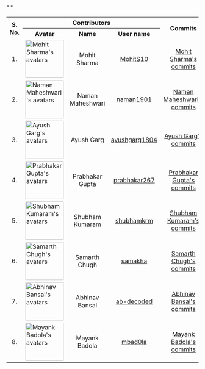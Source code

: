 <table>
	<tr>
		<th rowspan="2">S. No.</th>
		<th colspan="3">Contributors</th>"
		<th rowspan="2">Commits</th>"
	</tr>
	<tr>
		<th>Avatar</th>
		<th>Name</th>
		<th>User name</th>
	</tr>
	<tr>
		<td align="center">1.</td>
		<td><img src="https://avatars1.githubusercontent.com/u/4974690?v=3" width="100" height="100" alt="Mohit Sharma's avatars"></td>
		<td align="center">Mohit Sharma</td>
		<td align="center"><a href="https://github.com/MohitS10">MohitS10</a></td>
		<td align="center"><a href="https://github.com/MohitS10/HelloWorld/commits?author=MohitS10">Mohit Sharma's<br>commits</a></td>
	</tr>
	<tr>
		<td align="center">2.</td>
		<td><img src="https://avatars3.githubusercontent.com/u/13290002?v=3" width="100" height="100" alt="Naman Maheshwari's avatars"></td>
		<td align="center">Naman Maheshwari</td>
		<td align="center"><a href="https://github.com/naman1901">naman1901</a></td>
		<td align="center"><a href="https://github.com/naman1901/HelloWorld/commits?author=naman1901">Naman Maheshwari's<br>commits</a></td>
	</tr>
	<tr>
		<td align="center">3.</td>
		<td><img src="https://avatars2.githubusercontent.com/u/19663652?v=3" width="100" height="100" alt="Ayush Garg's avatars"></td>
		<td align="center">Ayush Garg</td>
		<td align="center"><a href="https://github.com/ayushgarg1804">ayushgarg1804</a></td>
		<td align="center"><a href="https://github.com/ayushgarg1804/HelloWorld/commits?author=ayushgarg1804">Ayush Garg's<br>commits</a></td>
	</tr>
	<tr>
		<td align="center">4.</td>
		<td><img src="https://avatars1.githubusercontent.com/u/10768588?v=3" width="100" height="100" alt="Prabhakar Gupta's avatars"></td>
		<td align="center">Prabhakar Gupta</td>
		<td align="center"><a href="https://github.com/prabhakar267">prabhakar267</a></td>
		<td align="center"><a href="https://github.com/prabhakar267/HelloWorld/commits?author=prabhakar267">Prabhakar Gupta's<br>commits</a></td>
	</tr>
	<tr>
		<td align="center">5.</td>
		<td><img src="https://avatars2.githubusercontent.com/u/11754671?v=3" width="100" height="100" alt="Shubham Kumaram's avatars"></td>
		<td align="center">Shubham Kumaram</td>
		<td align="center"><a href="https://github.com/shubhamkrm">shubhamkrm</a></td>
		<td align="center"><a href="https://github.com/shubhamkrm/HelloWorld/commits?author=shubhamkrm">Shubham Kumaram's<br>commits</a></td>
	</tr>
	<tr>
		<td align="center">6.</td>
		<td><img src="https://avatars3.githubusercontent.com/u/16964481?v=3" width="100" height="100" alt="Samarth Chugh's avatars"></td>
		<td align="center">Samarth Chugh</td>
		<td align="center"><a href="https://github.com/samakha">samakha</a></td>
		<td align="center"><a href="https://github.com/samakha/HelloWorld/commits?author=samakha">Samarth Chugh's<br>commits</a></td>
	</tr>
	<tr>
		<td align="center">7.</td>
		<td><img src="https://avatars3.githubusercontent.com/u/8234421?v=3" width="100" height="100" alt="Abhinav Bansal's avatars"></td>
		<td align="center">Abhinav Bansal</td>
		<td align="center"><a href="https://github.com/ab-decoded">ab-decoded</a></td>
		<td align="center"><a href="https://github.com/ab-decoded/HelloWorld/commits?author=ab-decoded">Abhinav Bansal's<br>commits</a></td>
	</tr>
	<tr>
		<td align="center">8.</td>
		<td><img src="https://avatars1.githubusercontent.com/u/8503331?v=3" width="100" height="100" alt="Mayank Badola's avatars"></td>
		<td align="center">Mayank Badola</td>
		<td align="center"><a href="https://github.com/mbad0la">mbad0la</a></td>
		<td align="center"><a href="https://github.com/mbad0la/HelloWorld/commits?author=mbad0la">Mayank Badola's<br>commits</a></td>
	</tr>
</table>